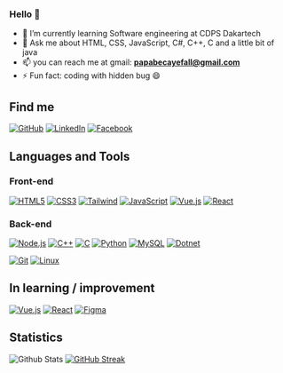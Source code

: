 ### Hello 👋
<!-- 🔭 I’m currently working on -->
- 🌱 I’m currently learning Software engineering at CDPS Dakartech
- 💬 Ask me about HTML, CSS, JavaScript, C#, C++, C and a little bit of java
- 📫 you can reach me at gmail: **papabecayefall@gmail.com**
- ⚡ Fun fact: coding with hidden bug 😄

## Find me

[![GitHub](https://img.shields.io/badge/-GitHub-000?&logo=GitHub&logoColor=FFF)](https://github.com/Papa-Becaye/)
[![LinkedIn](https://img.shields.io/badge/-LinkedIn-000?&logo=LinkedIn&logoColor=0A66C2)](https://www.linkedin.com/in/papa-becaye/)
[![Facebook](https://img.shields.io/badge/-Facebook-000?&logo=Facebook&logoColor=0A66C2)](https://www.facebook.com/bkaygraph)


## Languages and Tools
### Front-end
[![HTML5](https://img.shields.io/badge/-HTML5-000?&logo=HTML5&logoColor=E34F26)](https://www.w3.org/html/)
[![CSS3](https://img.shields.io/badge/-CSS3-000?&logo=CSS3&logoColor=1572B6)](https://developer.mozilla.org/fr/docs/Web/CSS)
[![Tailwind](https://img.shields.io/badge/-Tailwind-000?&logo=TailwindCSS&logoColor=4479A1)](https://tailwindui.com/)
[![JavaScript](https://img.shields.io/badge/-JavaScript-000?&logo=JavaScript&logoColor=F7DF1E)](https://developer.mozilla.org/en-US/docs/Web/JavaScript)
[![Vue.js](https://img.shields.io/badge/-Vue.js-000?&logo=Vue.js&logoColor=4FC08D)](https://vuejs.org/)
[![React](https://img.shields.io/badge/-React-000?&logo=React&logoColor=4FC08D)](https://react.dev/)

### Back-end
[![Node.js](https://img.shields.io/badge/-Node.js-000?&logo=Node.js&logoColor=4479A1)](https://nodejs.org/)
[![C++](https://img.shields.io/badge/-C++-000?&logo=Cplusplus&logoColor=4479A1)](https://learn.microsoft.com/fr-fr/cpp/cpp/)
[![C](https://img.shields.io/badge/-C-000?&logo=C&logoColor=4479A1)](https://learn.microsoft.com/fr-fr/cpp/c-language/)
[![Python](https://img.shields.io/badge/-Python-000?&logo=Python&logoColor=4479A1)](https://www.python.org/)
[![MySQL](https://img.shields.io/badge/-MySQL-000?&logo=MySQL&logoColor=4479A1)](https://www.mysql.com/)
[![Dotnet](https://img.shields.io/badge/-Dotnet-000?&logo=Dotnet&logoColor=4479A1)](https://dotnet.microsoft.com/)


[![Git](https://img.shields.io/badge/-Git-000?&logo=Git&logoColor=F05032)](https://git-scm.com/)
[![Linux](https://img.shields.io/badge/-Linux-000?&logo=Linux&logoColor=FCC624)](https://www.linux.org/)

## In learning / improvement

[![Vue.js](https://img.shields.io/badge/-Vue.js-000?&logo=Vue.js&logoColor=4FC08D)](https://vuejs.org/)
[![React](https://img.shields.io/badge/-React-000?&logo=React&logoColor=1572B6)](https://react.dev/)
[![Figma](https://img.shields.io/badge/-Figma-000?&logo=Figma&logoColor=F24E1E)](https://www.figma.com/)

## Statistics
![Github Stats](https://github-readme-stats.vercel.app/api?username=Papa-Becaye&show_icons=true&theme=radical)
[![GitHub Streak](https://streak-stats.demolab.com?user=Papa-Becaye&theme=vue-dark)](https://github.com/Papa-Becaye)
